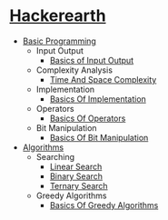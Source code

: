# [Hackerearth](https://www.hackerearth.com/)

-   [Basic Programming](https://github.com/shubhgkr/HackerEarth/tree/master/BasicProgramming)
    -   Input Output
        -   [Basics of Input Output](https://github.com/shubhgkr/HackerEarth/tree/master/BasicProgramming/InputOutput/BasicsOfInputOutput)
    -   Complexity Analysis
        -   [Time And Space Complexity](https://github.com/shubhgkr/HackerEarth/tree/master/BasicProgramming/ComplexityAnalysis/TimeAndSpaceComplexity)
    -   Implementation
        -   [Basics Of Implementation](https://github.com/shubhgkr/HackerEarth/tree/master/BasicProgramming/Implementation/BasicsOfImplementation)
    -   Operators
        -   [Basics Of Operators](https://github.com/shubhgkr/HackerEarth/tree/master/BasicProgramming/Operators/BasicsOfOperators)
    -   Bit Manipulation
        -   [Basics Of Bit Manipulation](https://github.com/shubhgkr/HackerEarth/tree/master/BasicProgramming/BitManipulation/BasicsOfBitManipulation)
-   [Algorithms](https://github.com/shubhgkr/HackerEarth/tree/master/Algorithms)
    -   Searching
        -   [Linear Search](https://github.com/shubhgkr/HackerEarth/tree/master/BasicProgramming/Searching/LinearSearch)
        -   [Binary Search](https://github.com/shubhgkr/HackerEarth/tree/master/BasicProgramming/Searching/BinarySearch)
        -   [Ternary Search](https://github.com/shubhgkr/HackerEarth/tree/master/BasicProgramming/Searching/TernarySearch)
    -   Greedy Algorithms
        -   [Basics Of Greedy Algorithms](https://github.com/shubhgkr/HackerEarth/tree/master/BasicProgramming/GreedyAlgorithms/BasicsOfGreedyAlgorithms)